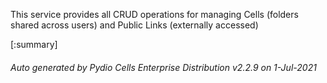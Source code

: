 






This service provides all CRUD operations for managing Cells (folders shared across users) and Public Links (externally accessed)

[:summary]

###### Auto generated by Pydio Cells Enterprise Distribution v2.2.9 on 1-Jul-2021
